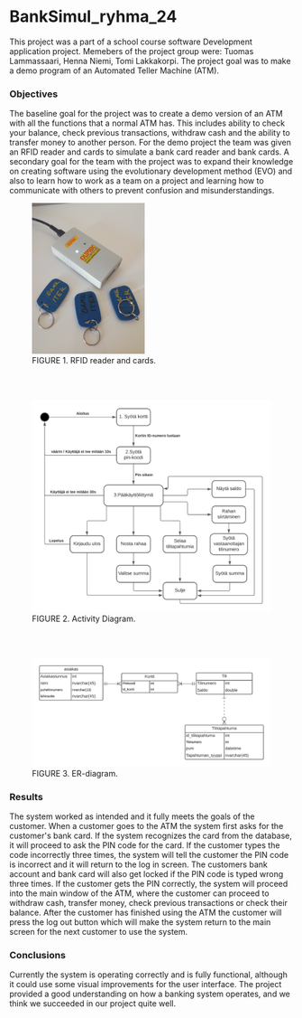 # BankSimul_ryhma_24
This project was a part of a school course software Development application project. 
Memebers of the project group were: Tuomas Lammassaari, Henna Niemi, Tomi Lakkakorpi.
The project goal was to make a demo program of an Automated Teller Machine (ATM). 

### Objectives
The baseline goal for the project was to create a demo version of an ATM with all 
the functions that a normal ATM has. This includes ability to check your balance, 
check previous transactions, withdraw cash and the ability to transfer money to another person.
For the demo project the team was given an RFID reader and cards to simulate a bank card reader and bank cards. 
A secondary goal for the team with the project was to expand their knowledge on creating 
software using the evolutionary development method (EVO) and also to learn how to work as a team on a project and 
learning how to communicate with others to prevent confusion and misunderstandings.


<figure>
  <img src="readme_images/rfid_reader.jpg" alt="" width="200">
  <figcaption> FIGURE 1. RFID reader and cards. </figcaption>
</figure>
<br />
<br />
<figure>
  <img src="readme_images/activity_diagram.png" alt="" width="500">
  <figcaption> FIGURE 2. Activity Diagram. </figcaption>
</figure>
<br />
<br />
<figure>
  <img src="readme_images/BankSimul_ER-diagram.png" alt="" width="500">
  <figcaption> FIGURE 3. ER-diagram. </figcaption>
</figure>

### Results
The system worked as intended and it fully meets the goals of the customer.  When a customer 
goes to the ATM the system first asks for the customer's bank card. If the system recognizes the card 
from the database, it will proceed to ask the PIN code for the card. If the customer 
types the code incorrectly three times, the system will tell the customer the PIN code is incorrect 
and it will return to the log in screen. The customers bank account and bank card will also get locked if
the PIN code is typed wrong three times. If the customer gets the PIN correctly, the system will proceed 
into the main window of the ATM, where the customer can proceed to withdraw cash, transfer money, 
check previous transactions or check their balance. After the customer has finished using the ATM the customer 
will press the log out button which will make the system return to the main screen for the next customer to use the system.

### Conclusions
Currently the system is operating correctly and is fully functional, although it could use some visual improvements 
for the user interface. The project provided a good understanding on how a banking system operates, 
and we think we succeeded in our project quite well.
